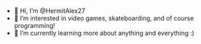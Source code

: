 - 👋 Hi, I’m @HermitAlex27
- 👀 I’m interested in video games, skateboarding, and of course programming!
- 🌱 I’m currently learning more about anything and everything :)

<!---
HermitAlex27/HermitAlex27 is a ✨ special ✨ repository because its `README.md` (this file) appears on your GitHub profile.
You can click the Preview link to take a look at your changes.
--->
